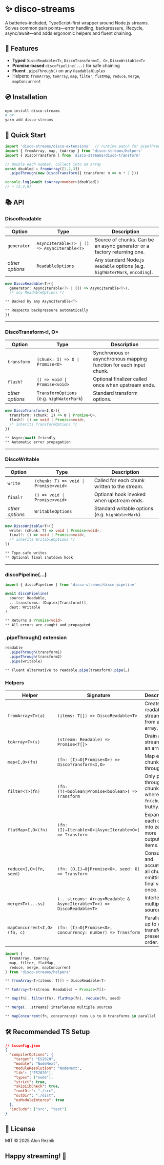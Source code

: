 # ✨ disco-streams

A batteries-included, TypeScript-first wrapper around Node.js streams.  
Solves common pain points—error handling, backpressure, lifecycle, async/await—and adds ergonomic helpers and fluent chaining.

## 🚀 Features

- **Typed** `DiscoReadable<T>`, `DiscoTransform<I, O>`, `DiscoWritable<T>`  
- **Promise-based** `discoPipeline(...)` for safe chaining  
- **Fluent** `.pipeThrough()` on any `Readable`/`Duplex`  
- Helpers: `fromArray`, `toArray`, `map`, `filter`, `flatMap`, `reduce`, `merge`, `mapConcurrent`

## 💿 Installation

```bash
npm install disco-streams
# or
yarn add disco-streams
```


## 🏁 Quick Start
``` ts
import 'disco-streams/disco-extensions'  // runtime patch for pipeThrough()
import { fromArray, map, toArray } from 'disco-streams/helpers'
import { DiscoTransform } from 'disco-streams/disco-transform'

// Double each number, collect into an array
const doubled = fromArray([1,2,3])
  .pipeThrough(new DiscoTransform({ transform: n => n * 2 }))

console.log(await toArray<number>(doubled))  
// → [2,4,6]
```

## 📚 API

### DiscoReadable<T>
| Option          | Type                                         | Description                                                                 |
| --------------- | -------------------------------------------- | --------------------------------------------------------------------------- |
| `generator`     | `AsyncIterable<T> \| () => AsyncIterable<T>` | Source of chunks. Can be an async generator or a factory returning one.     |
| *other options* | `ReadableOptions`                            | Any standard Node.js `Readable` options (e.g. `highWaterMark`, `encoding`). |

``` ts
new DiscoReadable<T>({ 
  generator: AsyncIterable<T> | (() => AsyncIterable<T>), 
  /* any ReadableOptions */ 

** Backed by any AsyncIterable<T>

** Respects backpressure automatically
})
```
--------------------------------------------------------------------------

### DiscoTransform<I, O>
| Option          | Type                                      | Description                                                        |
| --------------- | ----------------------------------------- | ------------------------------------------------------------------ |
| `transform`     | `(chunk: I) => O \| Promise<O>`           | Synchronous or asynchronous mapping function for each input chunk. |
| `flush?`        | `() => void \| Promise<void>`             | Optional finalizer called once when upstream ends.                 |
| *other options* | `TransformOptions` (e.g. `highWaterMark`) | Standard transform options.                                        |

``` ts
new DiscoTransform<I,O>({
  transform: (chunk: I) => O | Promise<O>,
  flush?: () => void | Promise<void>,
  /* inherits TransformOptions */
})

** Async/await friendly
** Automatic error propagation
```
-------------------------------------------------------------------------------

### DiscoWritable<T>
| Option          | Type                                  | Description                                       |
| --------------- | ------------------------------------- | ------------------------------------------------- |
| `write`         | `(chunk: T) => void \| Promise<void>` | Called for each chunk written to the stream.      |
| `final?`        | `() => void \| Promise<void>`         | Optional hook invoked when upstream ends.         |
| *other options* | `WritableOptions`                     | Standard writable options (e.g. `highWaterMark`). |

``` ts
new DiscoWritable<T>({
  write: (chunk: T) => void | Promise<void>,
  final?: () => void | Promise<void>,
  /* inherits WritableOptions */
})

** Type-safe writes
** Optional final shutdown hook
```
----------------------------------------------------------------------------------

### discoPipeline(...)
``` ts
import { discoPipeline } from 'disco-streams/disco-pipeline'

await discoPipeline(
  source: Readable,
  ...transforms: (Duplex|Transform)[],
  dest: Writable
)

** Returns a Promise<void>
** All errors are caught and propagated
```

### .pipeThrough() extension
``` ts
readable
  .pipeThrough(transform1)
  .pipeThrough(transform2)
  .pipe(writable)

** Fluent alternative to readable.pipe(transform).pipe(…)
```

### Helpers
| Helper                      | Signature                                                              | Description                                                   |
| --------------------------- | ---------------------------------------------------------------------- | ------------------------------------------------------------- |
| `fromArray<T>(a)`           | `(items: T[]) => DiscoReadable<T>`                                     | Create a readable stream from an array.                       |
| `toArray<T>(s)`             | `(stream: Readable) => Promise<T[]>`                                   | Drain a stream into an array.                                 |
| `map<I,O>(fn)`              | `(fn: (I)→O\|Promise<O>) => DiscoTransform<I,O>`                       | Map each chunk through `fn`.                                  |
| `filter<T>(fn)`             | `(fn: (T)→boolean\|Promise<boolean>) => Transform`                     | Only pass through chunks where `fn(chunk)` is truthy.         |
| `flatMap<I,O>(fn)`          | `(fn: (I)→Iterable<O>\|AsyncIterable<O>) => Transform`                 | Expand each chunk into zero or more output items.             |
| `reduce<I,O>(fn, seed)`     | `(fn: (O,I)→O\|Promise<O>, seed: O) => Transform`                      | Consume and accumulate all chunks, emitting final value once. |
| `merge<T>(...ss)`           | `(...streams: Array<Readable & AsyncIterable<T>>) => DiscoReadable<T>` | Interleave multiple sources.                                  |
| `mapConcurrent<I,O>(fn, c)` | `(fn: (I)→O\|Promise<O>, concurrency: number) => Transform`            | Parallelize up to `c` transforms, preserving order.           |

``` ts
import {
  fromArray, toArray,
  map, filter, flatMap,
  reduce, merge, mapConcurrent
} from 'disco-streams/helpers'

** fromArray<T>(items: T[]) → DiscoReadable<T>

** toArray<T>(stream: Readable) → Promise<T[]>

** map(fn), filter(fn), flatMap(fn), reduce(fn, seed)

** merge(...streams) interleaves multiple sources

** mapConcurrent(fn, concurrency) runs up to N transforms in parallel
```


## 🛠️ Recommended TS Setup
``` json
// tsconfig.json
{
  "compilerOptions": {
    "target": "ES2020",
    "module": "NodeNext",
    "moduleResolution": "NodeNext",
    "lib": ["ES2020"],
    "types": ["node"],
    "strict": true,
    "skipLibCheck": true,
    "rootDir": "./src",
    "outDir": "./dist",
    "esModuleInterop": true
  },
  "include": ["src", "test"]
}
```

## 📄 License
MIT © 2025 Alon Reznik



## Happy streaming! 🚀
